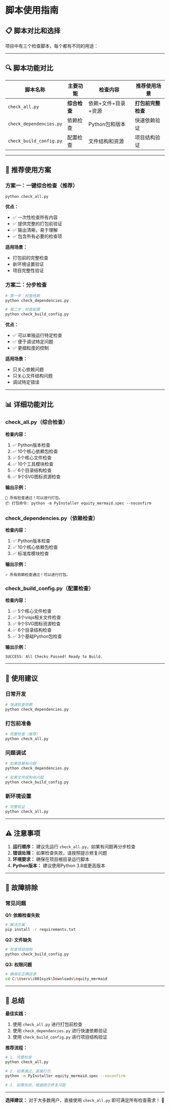 # 脚本使用指南

## 📋 脚本对比和选择

项目中有三个检查脚本，每个都有不同的用途：

---

## 🔍 脚本功能对比

| 脚本名称 | 主要功能 | 检查内容 | 推荐使用场景 |
|---------|---------|---------|-------------|
| `check_all.py` | **综合检查** | 依赖+文件+目录+资源 | **打包前完整检查** |
| `check_dependencies.py` | 依赖检查 | Python包和版本 | 快速依赖验证 |
| `check_build_config.py` | 配置检查 | 文件结构和资源 | 项目结构验证 |

---

## 🎯 推荐使用方案

### 方案一：一键综合检查（推荐）
```bash
python check_all.py
```
**优点：**
- ✅ 一次性检查所有内容
- ✅ 提供完整的打包前验证
- ✅ 输出清晰，易于理解
- ✅ 包含所有必要的检查项

**适用场景：**
- 打包前的完整检查
- 新环境设置验证
- 项目完整性验证

### 方案二：分步检查
```bash
# 第一步：检查依赖
python check_dependencies.py

# 第二步：检查配置
python check_build_config.py
```
**优点：**
- ✅ 可以单独运行特定检查
- ✅ 便于调试特定问题
- ✅ 更细粒度的控制

**适用场景：**
- 只关心依赖问题
- 只关心文件结构问题
- 调试特定错误

---

## 📊 详细功能对比

### check_all.py（综合检查）
**检查内容：**
1. ✅ Python版本检查
2. ✅ 10个核心依赖包检查
3. ✅ 5个核心文件检查
4. ✅ 10个工具模块检查
5. ✅ 6个目录结构检查
6. ✅ 9个SVG图标资源检查

**输出示例：**
```
🎉 所有检查通过！可以进行打包。
📦 打包命令: python -m PyInstaller equity_mermaid.spec --noconfirm
```

### check_dependencies.py（依赖检查）
**检查内容：**
1. ✅ Python版本检查
2. ✅ 10个核心依赖包检查
3. ✅ 标准库模块检查

**输出示例：**
```
✓ 所有依赖检查通过！可以进行打包。
```

### check_build_config.py（配置检查）
**检查内容：**
1. ✅ 5个核心文件检查
2. ✅ 3个visjs相关文件检查
3. ✅ 9个SVG图标资源检查
4. ✅ 6个目录结构检查
5. ✅ 3个基础Python包检查

**输出示例：**
```
SUCCESS: All Checks Passed! Ready to Build.
```

---

## 🚀 使用建议

### 日常开发
```bash
# 快速检查依赖
python check_dependencies.py
```

### 打包前准备
```bash
# 完整检查（推荐）
python check_all.py
```

### 问题调试
```bash
# 如果依赖有问题
python check_dependencies.py

# 如果文件结构有问题
python check_build_config.py
```

### 新环境设置
```bash
# 完整验证
python check_all.py
```

---

## ⚠️ 注意事项

1. **运行顺序：** 建议先运行 `check_all.py`，如果有问题再分步检查
2. **错误处理：** 如果检查失败，请按照提示修复问题
3. **环境要求：** 确保在项目根目录运行脚本
4. **Python版本：** 建议使用Python 3.8或更高版本

---

## 🔧 故障排除

### 常见问题

**Q1: 依赖检查失败**
```bash
# 解决方案
pip install -r requirements.txt
```

**Q2: 文件缺失**
```bash
# 检查项目结构
python check_build_config.py
```

**Q3: 权限问题**
```bash
# 确保在正确目录
cd C:\Users\z001syzk\Downloads\equity_mermaid
```

---

## 📝 总结

**最佳实践：**
1. 使用 `check_all.py` 进行打包前检查
2. 使用 `check_dependencies.py` 进行快速依赖验证
3. 使用 `check_build_config.py` 进行项目结构验证

**推荐流程：**
```bash
# 1. 完整检查
python check_all.py

# 2. 如果通过，直接打包
python -m PyInstaller equity_mermaid.spec --noconfirm

# 3. 如果失败，根据提示修复问题
```

---

**选择建议：** 对于大多数用户，直接使用 `check_all.py` 即可满足所有检查需求！ 🎯
